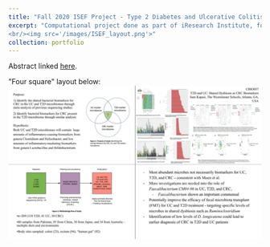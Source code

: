 ```yaml
---
title: "Fall 2020 ISEF Project - Type 2 Diabetes and Ulcerative Colitis: Shared Gut Microbiome Dysbiosis, a Biomarker for Colorectal Cancer"
excerpt: "Computational project done as part of iResearch Institute, focusing on identifying microbial biomarkers shared across diseases datasets. My first exposure to the world of microbial sequencing and analysis.
<br/><img src='/images/ISEF_layout.png'>"
collection: portfolio
---
```


Abstract linked [here](https://abstracts.societyforscience.org/Home/FullAbstract?Category=Any%20Category&AllAbstracts=True&FairCountry=Any%20Country&FairState=Any%20State&ProjectId=20335).

"Four square" layout below:
<br/><img src='/images/ISEFPoster.jpeg'>
